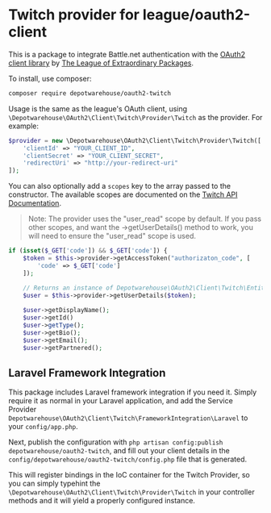 Twitch provider for league/oauth2-client
=========================================

This is a package to integrate Battle.net authentication with the [OAuth2 client library](https://github.com/thephpleague/oauth2-client) by
[The League of Extraordinary Packages](http://thephpleague.com).

To install, use composer:

```bash
composer require depotwarehouse/oauth2-twitch
```

Usage is the same as the league's OAuth client, using `\Depotwarehouse\OAuth2\Client\Twitch\Provider\Twitch` as the provider.
For example:

```php
$provider = new \Depotwarehouse\OAuth2\Client\Twitch\Provider\Twitch([
    'clientId' => "YOUR_CLIENT_ID",
    'clientSecret' => "YOUR_CLIENT_SECRET",
    'redirectUri' => "http://your-redirect-uri"
]);
```

You can also optionally add a `scopes` key to the array passed to the constructor. The available scopes are documented
on the [Twitch API Documentation](https://github.com/justintv/Twitch-API/blob/master/authentication.md).

> Note: The provider uses the "user_read" scope by default. If you pass other scopes, and want the ->getUserDetails() method
to work, you will need to ensure the "user_read" scope is used.

```php
if (isset($_GET['code']) && $_GET['code']) {
    $token = $this->provider->getAccessToken("authorizaton_code", [
        'code' => $_GET['code']
    ]);

    // Returns an instance of Depotwarehouse\OAuth2\Client\Twitch\Entity\TwitchUser
    $user = $this->provider->getUserDetails($token);
    
    $user->getDisplayName();
    $user->getId()
    $user->getType();
    $user->getBio();
    $user->getEmail();
    $user->getPartnered();
```

Laravel Framework Integration
------------------------------

This package includes Laravel framework integration if you need it. Simply require it as normal in your Laravel application,
and add the Service Provider `Depotwarehouse\OAuth2\Client\Twitch\FrameworkIntegration\Laravel` to your `config/app.php`.

Next, publish the configuration with `php artisan config:publish depotwarehouse/oauth2-twitch`, and fill out your client
details in the `config/depotwarehouse/oauth2-twitch/config.php` file that is generated.

This will register bindings in the IoC container for the Twitch Provider, so you can simply typehint the
`\Depotwarehouse\OAuth2\Client\Twitch\Provider\Twitch` in your controller methods and it will yield a properly configured
instance.
